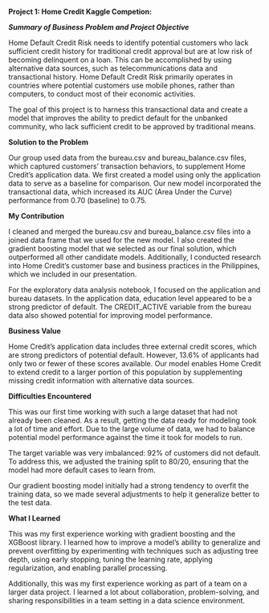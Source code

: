 **Project 1: Home Credit Kaggle Competion:** 

***Summary of Business Problem and Project Objective***

Home Default Credit Risk needs to identify potential customers who lack sufficient credit history for traditional credit approval but are at low risk of becoming delinquent on a loan. This can be accomplished by using alternative data sources, such as telecommunications data and transactional history. Home Default Credit Risk primarily operates in countries where potential customers use mobile phones, rather than computers, to conduct most of their economic activities.

The goal of this project is to harness this transactional data and create a model that improves the ability to predict default for the unbanked community, who lack sufficient credit to be approved by traditional means.

**Solution to the Problem**

Our group used data from the bureau.csv and bureau_balance.csv files, which captured customers’ transaction behaviors, to supplement Home Credit’s application data. We first created a model using only the application data to serve as a baseline for comparison. Our new model incorporated the transactional data, which increased its AUC (Area Under the Curve) performance from 0.70 (baseline) to 0.75.

**My Contribution**

I cleaned and merged the bureau.csv and bureau_balance.csv files into a joined data frame that we used for the new model. I also created the gradient boosting model that we selected as our final solution, which outperformed all other candidate models. Additionally, I conducted research into Home Credit’s customer base and business practices in the Philippines, which we included in our presentation.

For the exploratory data analysis notebook, I focused on the application and bureau datasets. In the application data, education level appeared to be a strong predictor of default. The CREDIT_ACTIVE variable from the bureau data also showed potential for improving model performance.

**Business Value**

Home Credit’s application data includes three external credit scores, which are strong predictors of potential default. However, 13.6% of applicants had only two or fewer of these scores available. Our model enables Home Credit to extend credit to a larger portion of this population by supplementing missing credit information with alternative data sources.

**Difficulties Encountered**

This was our first time working with such a large dataset that had not already been cleaned. As a result, getting the data ready for modeling took a lot of time and effort. Due to the large volume of data, we had to balance potential model performance against the time it took for models to run.

The target variable was very imbalanced: 92% of customers did not default. To address this, we adjusted the training split to 80/20, ensuring that the model had more default cases to learn from.

Our gradient boosting model initially had a strong tendency to overfit the training data, so we made several adjustments to help it generalize better to the test data.

**What I Learned**

This was my first experience working with gradient boosting and the XGBoost library. I learned how to improve a model’s ability to generalize and prevent overfitting by experimenting with techniques such as adjusting tree depth, using early stopping, tuning the learning rate, applying regularization, and enabling parallel processing. 

Additionally, this was my first experience working as part of a team on a larger data project. I learned a lot about collaboration, problem-solving, and sharing responsibilities in a team setting in a data science environment.
